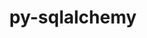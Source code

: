 ---
title: "py-sqlalchemy"
layout: cache
categories: [package, develop]
meta: {"compilers": ["gcc@=11.4.0", "gcc@=7.5.0", "gcc@=9.4.0", "oneapi@=2024.2.1"], "num_specs": 24, "num_specs_by_stack": {"e4s": 4, "e4s-neoverse-v2": 4, "e4s-neoverse_v1": 2, "e4s-oneapi": 8, "e4s-power": 2, "radiuss": 4, "root": 24}, "oss": ["ubuntu18.04", "ubuntu20.04", "ubuntu22.04"], "platforms": ["linux"], "stacks": ["e4s", "e4s-neoverse-v2", "e4s-neoverse_v1", "e4s-oneapi", "e4s-power", "radiuss", "root"], "targets": ["neoverse_v1", "neoverse_v2", "ppc64le", "x86_64_v3"], "versions": ["1.4.49"]}
spec_details: [{"compiler": "oneapi@=2024.2.1", "hash": "2rqdpvy7nafasfftc2ajiygjkovokg6h", "os": "ubuntu22.04", "platform": "linux", "size": "-", "stacks": ["e4s-oneapi", "root"], "target": "x86_64_v3", "variants": ["backend=none", "build_system=python_pip"], "versions": ["1.4.49"]}, {"compiler": "gcc@=11.4.0", "hash": "3jk3qvknjwi4sqtkn6vafbirgje4hewa", "os": "ubuntu22.04", "platform": "linux", "size": "-", "stacks": ["e4s", "root"], "target": "x86_64_v3", "variants": ["backend=none", "build_system=python_pip"], "versions": ["1.4.49"]}, {"compiler": "gcc@=11.4.0", "hash": "4qkbpjjjmfjur6gibjlw7znh3cbmdpkz", "os": "ubuntu22.04", "platform": "linux", "size": "-", "stacks": ["e4s-neoverse-v2", "root"], "target": "neoverse_v2", "variants": ["backend=none", "build_system=python_pip"], "versions": ["1.4.49"]}, {"compiler": "gcc@=9.4.0", "hash": "bdr6kzpgidsb5hchkqyseojfpjs2sfkq", "os": "ubuntu20.04", "platform": "linux", "size": "-", "stacks": ["e4s-power", "root"], "target": "ppc64le", "variants": ["backend=none", "build_system=python_pip"], "versions": ["1.4.49"]}, {"compiler": "oneapi@=2024.2.1", "hash": "dcgsvkx5bqnd6isvttghaaolepaphwwi", "os": "ubuntu22.04", "platform": "linux", "size": "-", "stacks": ["e4s-oneapi", "root"], "target": "x86_64_v3", "variants": ["backend=none", "build_system=python_pip"], "versions": ["1.4.49"]}, {"compiler": "gcc@=11.4.0", "hash": "dg2srgncudxnpctmymgafkplwqcmpxj5", "os": "ubuntu22.04", "platform": "linux", "size": "-", "stacks": ["e4s", "root"], "target": "x86_64_v3", "variants": ["backend=none", "build_system=python_pip"], "versions": ["1.4.49"]}, {"compiler": "oneapi@=2024.2.1", "hash": "g3rb6rdz6dqyn55oaljw27lgc4gbfepd", "os": "ubuntu22.04", "platform": "linux", "size": "-", "stacks": ["e4s-oneapi", "root"], "target": "x86_64_v3", "variants": ["backend=none", "build_system=python_pip"], "versions": ["1.4.49"]}, {"compiler": "gcc@=7.5.0", "hash": "glnbmsqb7hkevn3oqidzkojhulpka725", "os": "ubuntu18.04", "platform": "linux", "size": "-", "stacks": ["radiuss", "root"], "target": "x86_64_v3", "variants": ["backend=none", "build_system=python_pip"], "versions": ["1.4.49"]}, {"compiler": "gcc@=11.4.0", "hash": "hr5kiod2lh46obwfxy4rv554dr3z4h5p", "os": "ubuntu22.04", "platform": "linux", "size": "-", "stacks": ["e4s-neoverse-v2", "root"], "target": "neoverse_v2", "variants": ["backend=none", "build_system=python_pip"], "versions": ["1.4.49"]}, {"compiler": "gcc@=11.4.0", "hash": "j276p6v2jkbiwzartc7vruivsqizfqwh", "os": "ubuntu22.04", "platform": "linux", "size": "-", "stacks": ["e4s-neoverse_v1", "root"], "target": "neoverse_v1", "variants": ["backend=none", "build_system=python_pip"], "versions": ["1.4.49"]}, {"compiler": "gcc@=7.5.0", "hash": "kzsuz5otf5o4fpqu5sufavt25prycdr6", "os": "ubuntu18.04", "platform": "linux", "size": "-", "stacks": ["radiuss", "root"], "target": "x86_64_v3", "variants": ["backend=none", "build_system=python_pip"], "versions": ["1.4.49"]}, {"compiler": "gcc@=11.4.0", "hash": "lvnwrofjukomatpe3m7xw7m3pcd7lffl", "os": "ubuntu22.04", "platform": "linux", "size": "-", "stacks": ["e4s", "root"], "target": "x86_64_v3", "variants": ["backend=none", "build_system=python_pip"], "versions": ["1.4.49"]}, {"compiler": "oneapi@=2024.2.1", "hash": "lzsuowzrgee7rbm6nxgqhc7anwssyhto", "os": "ubuntu22.04", "platform": "linux", "size": "-", "stacks": ["e4s-oneapi", "root"], "target": "x86_64_v3", "variants": ["backend=none", "build_system=python_pip"], "versions": ["1.4.49"]}, {"compiler": "gcc@=7.5.0", "hash": "oea4sjj2srjuyqjom7wpcwe4qsw563fr", "os": "ubuntu18.04", "platform": "linux", "size": "-", "stacks": ["radiuss", "root"], "target": "x86_64_v3", "variants": ["backend=none", "build_system=python_pip"], "versions": ["1.4.49"]}, {"compiler": "gcc@=9.4.0", "hash": "p5g3xkdvyjes5ikzwvfnme4pay5ztf4z", "os": "ubuntu20.04", "platform": "linux", "size": "-", "stacks": ["e4s-power", "root"], "target": "ppc64le", "variants": ["backend=none", "build_system=python_pip"], "versions": ["1.4.49"]}, {"compiler": "gcc@=11.4.0", "hash": "psvxsx5jbhmj3tpbhhl5ax467nyq32rs", "os": "ubuntu22.04", "platform": "linux", "size": "-", "stacks": ["e4s", "root"], "target": "x86_64_v3", "variants": ["backend=none", "build_system=python_pip"], "versions": ["1.4.49"]}, {"compiler": "gcc@=11.4.0", "hash": "pz25itcw6xlpakpu2zl56ywysdfa6aew", "os": "ubuntu22.04", "platform": "linux", "size": "-", "stacks": ["e4s-neoverse_v1", "root"], "target": "neoverse_v1", "variants": ["backend=none", "build_system=python_pip"], "versions": ["1.4.49"]}, {"compiler": "oneapi@=2024.2.1", "hash": "qc4udpwrkkxvwcikfoj5bykni45bswti", "os": "ubuntu22.04", "platform": "linux", "size": "-", "stacks": ["e4s-oneapi", "root"], "target": "x86_64_v3", "variants": ["backend=none", "build_system=python_pip"], "versions": ["1.4.49"]}, {"compiler": "gcc@=7.5.0", "hash": "rr6ptvcxs2qx4l2ntoexosbbslqi7afc", "os": "ubuntu18.04", "platform": "linux", "size": "-", "stacks": ["radiuss", "root"], "target": "x86_64_v3", "variants": ["backend=none", "build_system=python_pip"], "versions": ["1.4.49"]}, {"compiler": "oneapi@=2024.2.1", "hash": "shwiyv4hkzkqz2af6bx6br4b3bk75xbe", "os": "ubuntu22.04", "platform": "linux", "size": "-", "stacks": ["e4s-oneapi", "root"], "target": "x86_64_v3", "variants": ["backend=none", "build_system=python_pip"], "versions": ["1.4.49"]}, {"compiler": "oneapi@=2024.2.1", "hash": "skifwto4mtlmep5zdag52zoa7iezclol", "os": "ubuntu22.04", "platform": "linux", "size": "-", "stacks": ["e4s-oneapi", "root"], "target": "x86_64_v3", "variants": ["backend=none", "build_system=python_pip"], "versions": ["1.4.49"]}, {"compiler": "gcc@=11.4.0", "hash": "svdoiq5s5jru7ptrn2uldj4opqkyudm6", "os": "ubuntu22.04", "platform": "linux", "size": "-", "stacks": ["e4s-neoverse-v2", "root"], "target": "neoverse_v2", "variants": ["backend=none", "build_system=python_pip"], "versions": ["1.4.49"]}, {"compiler": "oneapi@=2024.2.1", "hash": "tkzzmhrnpzzgdeybb4e4oepgd3bz62us", "os": "ubuntu22.04", "platform": "linux", "size": "-", "stacks": ["e4s-oneapi", "root"], "target": "x86_64_v3", "variants": ["backend=none", "build_system=python_pip"], "versions": ["1.4.49"]}, {"compiler": "gcc@=11.4.0", "hash": "ylrywhbhp2cqrrjbyiihik7lglfsyuai", "os": "ubuntu22.04", "platform": "linux", "size": "-", "stacks": ["e4s-neoverse-v2", "root"], "target": "neoverse_v2", "variants": ["backend=none", "build_system=python_pip"], "versions": ["1.4.49"]}]
---